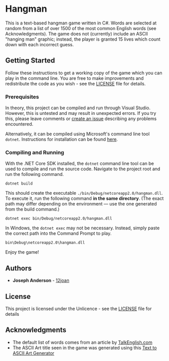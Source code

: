 # Hangman

This is a text-based hangman game written in C#. Words are selected at random from a list of over 1500 of the most common English words (see Acknowledgments). The game does not (currently) include an ASCII "hanging man" graphic; instead, the player is granted 15 lives which count down with each incorrect guess. 

## Getting Started

Follow these instructions to get a working copy of the game which you can play in the command line. You are free to make improvements and redistribute the code as you wish - see the [LICENSE](LICENSE) file for details.

### Prerequisites

In theory, this project can be compiled and run through Visual Studio. However, this is untested and may result in unexpected errors. If you try this, please leave comments or [create an issue](https://github.com/12joan/hangman/issues) describing any problems encountered. 

Alternatively, it can be compiled using Microsoft's command line tool `dotnet`. Instructions for installation can be found [here](https://www.microsoft.com/net/core).

### Compiling and Running

With the .NET Core SDK installed, the `dotnet` command line tool can be used to compile and run the source code. Navigate to the project root and run the following command. 

```
dotnet build
```

This should create the executable `./bin/Debug/netcoreapp2.0/hangman.dll`. To execute it, run the following command **in the same directory**. (The exact path may differ depending on the environment — use the one generated from the build command.)

```
dotnet exec bin/Debug/netcoreapp2.0/hangman.dll
```

In Windows, the `dotnet exec` may not be necessary. Instead, simply paste the correct path into the Command Prompt to play. 

```
bin\Debug\netcoreapp2.0\hangman.dll
``` 

Enjoy the game!

## Authors

* **Joseph Anderson** - [12joan](https://github.com/12joan)

## License

This project is licensed under the Unlicence - see the [LICENSE](LICENSE) file for details

## Acknowledgments

* The default list of words comes from an article by [TalkEnglish.com](http://www.talkenglish.com/vocabulary/top-1500-nouns.aspx)
* The ASCII Art title seen in the game was generated using this [Text to ASCII Art Generator](http://patorjk.com/software/taag/)

